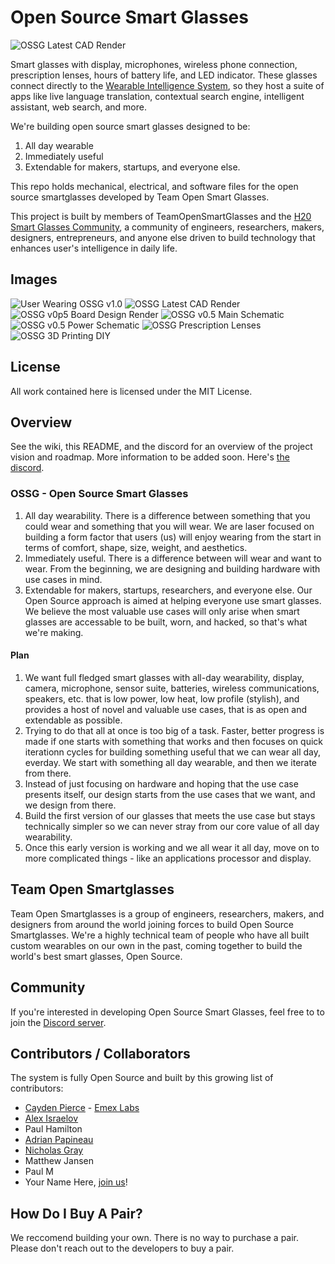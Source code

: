 # Open Source Smart Glasses

![OSSG Latest CAD Render](res/ossg_v1_screenshot.jpg)

Smart glasses with display, microphones, wireless phone connection, prescription lenses, hours of battery life, and LED indicator. These glasses connect directly to the [Wearable Intelligence System](https://github.com/emexlabs/WearableIntelligenceSystem), so they host a suite of apps like live language translation, contextual search engine, intelligent assistant, web search, and more.

We're building open source smart glasses designed to be:  
1. All day wearable 
2. Immediately useful 
3. Extendable for makers, startups, and everyone else.  

This repo holds mechanical, electrical, and software files for the open source smartglasses developed by Team Open Smart Glasses.

This project is built by members of TeamOpenSmartGlasses and the [H20 Smart Glasses Community](https://smartglasses.community/), a community of engineers, researchers, makers, designers, entrepreneurs, and anyone else driven to build technology that enhances user's intelligence in daily life.  


## Images

![User Wearing OSSG v1.0](res/ossg_v1p0_cayden_pierce.jpg)
![OSSG Latest CAD Render](res/ossg_v1_screenshot.jpg)
![OSSG v0p5 Board Design Render](res/v0p5_board_render.png)
![OSSG v0.5 Main Schematic](res/v0p5_schematic_main.jpg)
![OSSG v0.5 Power Schematic](res/v0p5_schematic_power.jpg)
![OSSG Prescription Lenses](res/OpenSourceSmartGlasses_prescription_lenses_CaydenPierce.jpg)
![OSSG 3D Printing DIY](res/3d_printing_OpenSourceSmartGlasses_TeamOpenSmartGlasses_MattTheMaker_CaydenPierce.jpg)
## License

All work contained here is licensed under the MIT License.

## Overview

See the wiki, this README, and the discord for an overview of the project vision and roadmap. More information to be added soon. Here's [the discord](https://discord.gg/5ukNvkEAqT).

### OSSG - Open Source Smart Glasses

1. All day wearability. There is a difference between something that you could wear and something that you will wear. We are laser focused on building a form factor that users (us) will enjoy wearing from the start in terms of comfort, shape, size, weight, and aesthetics.
2. Immediately useful. There is a difference between will wear and want to wear. From the beginning, we are designing and building hardware with use cases in mind.
3. Extendable for makers, startups, researchers, and everyone else. Our Open Source approach is aimed at helping everyone use smart glasses. We believe the most valuable use cases will only arise when smart glasses are accessable to be built, worn, and hacked, so that's what we're making.

#### Plan

1. We want full fledged smart glasses with all-day wearability, display, camera, microphone, sensor suite, batteries, wireless communications, speakers, etc. that is low power, low heat, low profile (stylish), and provides a host of novel and valuable use cases, that is as open and extendable as possible.
2. Trying to do that all at once is too big of a task. Faster, better progress is made if one starts with something that works and then focuses on quick iterationn cycles for building something useful that we can wear all day, everday. We start with something all day wearable, and then we iterate from there. 
3. Instead of just focusing on hardware and hoping that the use case presents itself, our design starts from the use cases that we want, and we design from there. 
4. Build the first version of our glasses that meets the use case but stays technically simpler so we can never stray from our core value of all day wearability.
5. Once this early version is working and we all wear it all day, move on to more complicated things - like an applications processor and display.

## Team Open Smartglasses

Team Open Smartglasses is a group of engineers, researchers, makers, and designers from around the world joining forces to build Open Source Smartglasses. We're a highly technical team of people who have all built custom wearables on our own in the past, coming together to build the world's best smart glasses, Open Source.

## Community

If you're interested in developing Open Source Smart Glasses, feel free to to join the [Discord server](https://discord.gg/5ukNvkEAqT).

## Contributors / Collaborators

The system is fully Open Source and built by this growing list of contributors:

- [Cayden Pierce](https://caydenpierce.com) - [Emex Labs](https://emexwearables.com)
- [Alex Israelov](https://alexisraelov.com)
- Paul Hamilton
- [Adrian Papineau](https://www.parallelinnov.com/about-us/)
- [Nicholas Gray](https://github.com/Thecactusman0)
- Matthew Jansen
- Paul M
- Your Name Here, [join us](https://discord.gg/5ukNvkEAqT)!

## How Do I Buy A Pair?

We reccomend building your own. There is no way to purchase a pair. Please don't reach out to the developers to buy a pair.
